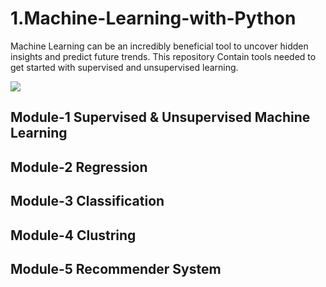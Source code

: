 # 1.Machine-Learning-with-Python

Machine Learning can be an incredibly beneficial tool to uncover hidden insights and predict future trends. This repository Contain tools needed to get started with supervised and unsupervised learning.

<img src = 'https://miro.medium.com/max/700/0*Uzqy-gqZg77Wun0e.jpg'>

## Module-1 Supervised & Unsupervised Machine Learning

## Module-2 Regression

## Module-3 Classification

## Module-4 Clustring

## Module-5 Recommender System

